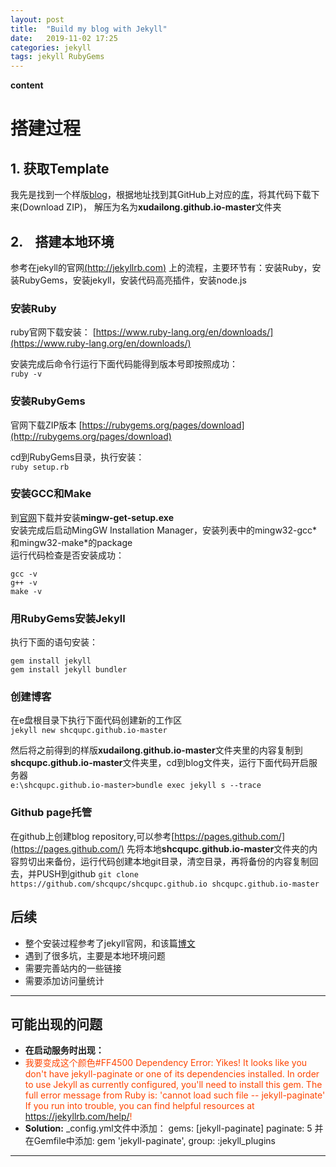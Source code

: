 ```yaml
---
layout: post
title:  "Build my blog with Jekyll"
date:   2019-11-02 17:25
categories: jekyll
tags: jekyll RubyGems
---
```


**content**  


# 搭建过程
## 1. 获取Template
我先是找到一个样版[blog](https://643435675.github.io/)，根据地址找到其GitHub上对应的[库](https://github.com/643435675/643435675.github.io)，将其代码下载下来(Download ZIP)， 解压为名为**xudailong.github.io-master**文件夹

## 2. &nbsp;&nbsp;&nbsp;搭建本地环境
参考在jekyll的官网[(http://jekyllrb.com)](https://jekyllrb.com/docs/) 上的流程，主要环节有：安装Ruby，安装RubyGems，安装jekyll，安装代码高亮插件，安装node.js

### 安装Ruby

ruby官网下载安装： [https://www.ruby-lang.org/en/downloads/](https://www.ruby-lang.org/en/downloads/)

安装完成后命令行运行下面代码能得到版本号即按照成功：  
`ruby -v`
 

### 安装RubyGems

官网下载ZIP版本 [https://rubygems.org/pages/download](http://rubygems.org/pages/download) 

cd到RubyGems目录，执行安装：  
`ruby setup.rb`

### 安装GCC和Make
到[官网](https://osdn.net/projects/mingw/releases/)下载并安装**mingw-get-setup.exe**  
安装完成后启动MingGW Installation Manager，安装列表中的mingw32-gcc\*和mingw32-make\*的package  
运行代码检查是否安装成功：
```
gcc -v
g++ -v
make -v
```

### 用RubyGems安装Jekyll

执行下面的语句安装：  
```
gem install jekyll
gem install jekyll bundler
```

### 创建博客

在e盘根目录下执行下面代码创建新的工作区   
`jekyll new shcqupc.github.io-master`

然后将之前得到的样版**xudailong.github.io-master**文件夹里的内容复制到**shcqupc.github.io-master**文件夹里，cd到blog文件夹，运行下面代码开启服务器   
`e:\shcqupc.github.io-master>bundle exec jekyll s --trace`

### Github page托管
在github上创建blog repository,可以参考[https://pages.github.com/](https://pages.github.com/)
先将本地**shcqupc.github.io-master**文件夹的内容剪切出来备份，运行代码创建本地git目录，清空目录，再将备份的内容复制回去，并PUSH到github
`git clone https://github.com/shcqupc/shcqupc.github.io shcqupc.github.io-master`

## 后续

*  整个安装过程参考了jekyll官网，和该篇[博文](https://643435675.github.io/2015/02/15/create-my-blog-with-jekyll/)  
*  遇到了很多坑，主要是本地环境问题
*  需要完善站内的一些链接
*  需要添加访问量统计

---

## 可能出现的问题
- **在启动服务时出现：**
- <font color="#FF4500">我要变成这个颜色#FF4500</font>
<font color="#FF4500"> Dependency Error: Yikes! It looks like you don't have jekyll-paginate or one of its dependencies installed. In order to use Jekyll as currently configured, you'll need to install this gem. The full error message from Ruby is: 'cannot load such file -- jekyll-paginate' If you run into trouble, you can find helpful resources at https://jekyllrb.com/help/! </font>  
- **Solution:**
_config.yml文件中添加：
gems: [jekyll-paginate] paginate: 5 
并在Gemfile中添加:
gem 'jekyll-paginate', group: :jekyll_plugins
&nbsp;

---







